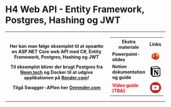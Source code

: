 # H4 Web API - Entity Framework, Postgres, Hashing og JWT

<table>
  <tr>
    <th align="center" width='350'>
          <p> Her kan man følge eksemplet til at opsætte en ASP.NET Core web API med C#, Entity Framework, Postgres, Hashing og JWT </p>
           <p> Til eksemplet bliver der brugt Postgres fra <a href="https://neon.tech/">Neon.tech</a> og Docker til at udgive applikationen på <a href="https://render.com/">Render.com</a>! </p> 
          <p> Tilgå Swagger-APIen her <a href=""> Onrender.com </a> </p>
    </th>
    <th align="center">
      <table>
        <tr>
          <th>Ekstra materiale</th>
          <th>Links</th>
        </tr>
        <tr>
          <td>Powerpoint-slides</td>
          <td align="center"> <a href="https://edumercantec-my.sharepoint.com/:p:/g/personal/mags_edu_mercantec_dk/EYPcLZ8dg6JGlfnhd34Tt1kB9UE_Iv1xyMJu4W2hYho89w?e=vlrF6c"><img src='https://github.com/MAGS-Template/README-Assets/blob/main/Microsoft-PowerPoint-Logo.png?raw=true' width='125'></a></td>
        </tr>
        <tr>
          <td>Notion dokumentation og guide</td>
          <td align="center"> <a href="https://mercantec.notion.site/H4-Web-API-Entity-Framework-Postgres-Hashing-og-JWT-66bf5c88f17146dca51427178df2560c?pvs=4"><img src='https://github.com/MAGS-Template/README-Assets/blob/main/Notion_app_logo.png?raw=true' width='75'></a></td>
        </tr>
        <tr>
          <td style="color: red;" >Video guide [TBA] </td>
          <td align="center"> <a href="https://www.youtube.com/playlist?list=PL7-jfBWeCNfzgy2V9Xh28DebsfNQCvvwd"><img src='https://github.com/MAGS-Template/README-Assets/blob/main/Youtube.png?raw=true' width='75'></a></td>
        </tr>
      </table>
    </th>
  </tr>
</table>
